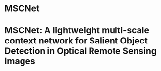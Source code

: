 # MSCNet
MSCNet: A lightweight multi-scale context network for Salient Object Detection in Optical Remote Sensing Images
========
